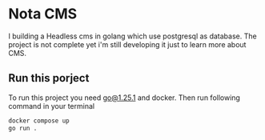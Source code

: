 # Nota CMS

I building a Headless cms in golang which use postgresql as database.
The project is not complete yet i'm still developing it just to learn more about CMS.

## Run this porject

To run this project you need go@1.25.1 and docker. Then run following command in your terminal

```bash
docker compose up
go run .
```
